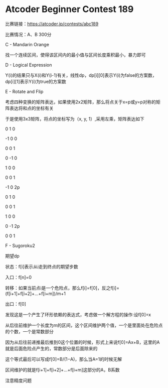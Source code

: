 ﻿# Atcoder Beginner Contest 189

比赛链接：https://atcoder.jp/contests/abc189

比赛情况：A、B 300分

C - Mandarin Orange

找一个连续区间，使得该区间内的最小值与区间长度乘积最小，暴力即可

D - Logical Expression

Y(i)的结果只与X(i)和Y(i-1)有关，线性dp，dp[i][0]表示Y(i)为false的方案数，dp[i][1]表示Y(i)为true的方案数

E - Rotate and Flip

考虑四种变换的矩阵表达，如果使用2x2矩阵，那么将点关于x=p或y=p对称的矩阵表达将和点的坐标有关

于是使用3x3矩阵，将点的坐标写为（x, y, 1）,采用左乘，矩阵表达如下

  0  1  0    
 
 -1  0  0    

  0  0  1      


  0 -1  0   

  1  0  0    

  0  0  1    


 -1  0  2p   

  0  1  0    

  0  0  1    
  

  1  0  0

  0 -1 2p

  0  0  1


F - Sugoroku2

期望dp

状态：f[i]表示从i走到终点的期望步数

入口：f[n]=0

转移：如果当前点i是一个危险点，那么f[i]=f[0]，反之f[i]=(f[i+1]+f[i+2]+...+f[i+m])/m+1

出口：f[0]

发现这是一个产生了环形依赖的表达式，考虑做一个解方程的操作:设f[0]=x

从后往前维护一个长度为m的区间，这个区间维护两个值，一个是里面处在危险点的个数，一个是常数部分

因为从后往前递推最后推到0这个位置的时候，形式上来说f[0]=Ax+B，这里的A就是后面危险点产生的，常数部分是后面除来的

这个等式最后可以写成f[0]=B/(1−A)，那么当A=1的时候无解

区间维护的就是f[i+1]+f[i+2]+...+f[i+m]这部分的A，B系数

注意精度问题
